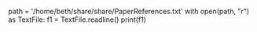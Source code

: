 path = '/home/beth/share/share/PaperReferences.txt'
with open(path, "r") as TextFile:
f1 = TextFile.readline()
print(f1)